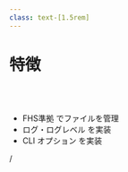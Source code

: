 ```yaml
---
class: text-[1.5rem]
---
```


# 特徴

<br/>
<br/>

- <span class="text-red-500 text-3xl">FHS準拠</span> でファイルを管理
- <span class="text-red-500 text-3xl">ログ・ログレベル</span> を実装
- <span class="text-red-500 text-3xl">CLI オプション</span> を実装

<div
  class="absolute bottom-[1rem] right-[1rem] text-[1rem]"
>
  <SlideCurrentNo /> / <SlidesTotal />
</div>
